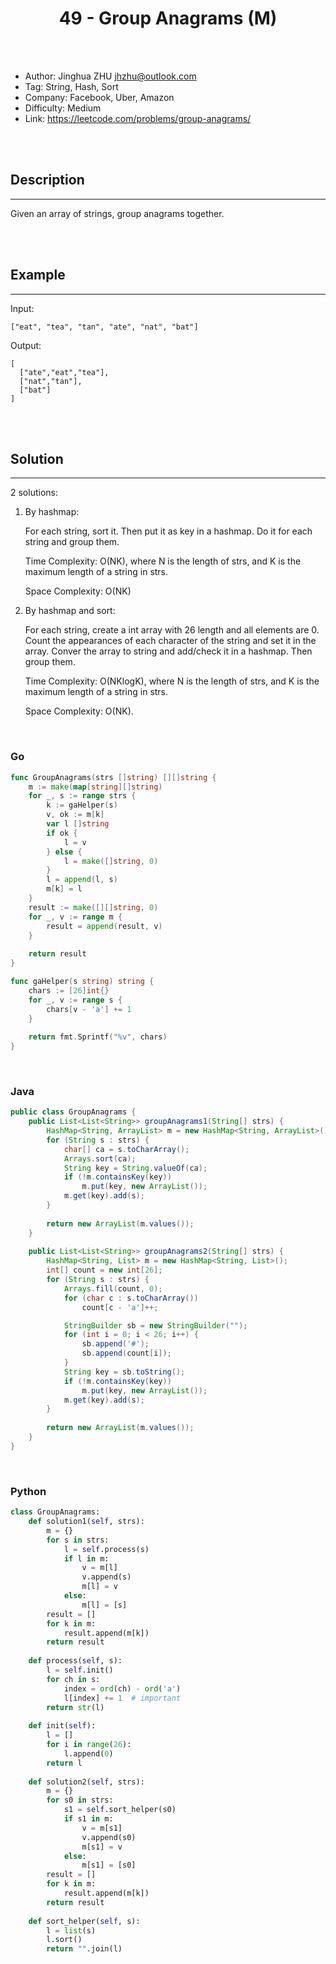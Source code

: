 # <center>49 - Group Anagrams (M)</center> 



<br></br>

* Author: Jinghua ZHU <jhzhu@outlook.com>
* Tag: String, Hash, Sort
* Company: Facebook, Uber, Amazon
* Difficulty: Medium
* Link: https://leetcode.com/problems/group-anagrams/

<br></br>



## Description
----
Given an array of strings, group anagrams together.

<br></br>



## Example
----
Input:
```
["eat", "tea", "tan", "ate", "nat", "bat"]
```

Output:
```
[
  ["ate","eat","tea"],
  ["nat","tan"],
  ["bat"]
]
```

<br></br>



## Solution
----
2 solutions:
1. By hashmap:

    For each string, sort it. Then put it as key in a hashmap. Do it for each string and group them.

    Time Complexity: O(NK), where N is the length of strs, and K is the maximum length of a string in strs.
    
    Space Complexity: O(NK)

2. By hashmap and sort:

    For each string, create a int array with 26 length and all elements are 0. Count the appearances of each character of the string and set it in the array. Conver the array to string and add/check it in a hashmap. Then group them.

    Time Complexity: O(NKlogK), where N is the length of strs, and K is the maximum length of a string in strs.
    
    Space Complexity: O(NK). 

<br>


### Go
```go
func GroupAnagrams(strs []string) [][]string {
    m := make(map[string][]string)
    for _, s := range strs {
        k := gaHelper(s)
        v, ok := m[k]
        var l []string
        if ok {
            l = v
        } else {
            l = make([]string, 0)
        }
        l = append(l, s)
        m[k] = l
    }
    result := make([][]string, 0)
    for _, v := range m {
        result = append(result, v)
    }
    
    return result
}

func gaHelper(s string) string {
    chars := [26]int{}
    for _, v := range s {
        chars[v - 'a'] += 1
    }
    
    return fmt.Sprintf("%v", chars)
}
```

<br>


### Java
```java
public class GroupAnagrams {
	public List<List<String>> groupAnagrams1(String[] strs) {
        HashMap<String, ArrayList> m = new HashMap<String, ArrayList>();
        for (String s : strs) {
            char[] ca = s.toCharArray();
            Arrays.sort(ca);
            String key = String.valueOf(ca);
            if (!m.containsKey(key))
            	m.put(key, new ArrayList());
            m.get(key).add(s);
        }
        
        return new ArrayList(m.values());
    }
	
	public List<List<String>> groupAnagrams2(String[] strs) {
        HashMap<String, List> m = new HashMap<String, List>();
        int[] count = new int[26];
        for (String s : strs) {
            Arrays.fill(count, 0);
            for (char c : s.toCharArray())
            	count[c - 'a']++;

            StringBuilder sb = new StringBuilder("");
            for (int i = 0; i < 26; i++) {
                sb.append('#');
                sb.append(count[i]);
            }
            String key = sb.toString();
            if (!m.containsKey(key)) 
            	m.put(key, new ArrayList());
            m.get(key).add(s);
        }
        
        return new ArrayList(m.values());
    }
}
```

<br>


### Python
```python
class GroupAnagrams:
    def solution1(self, strs):
        m = {}
        for s in strs:
            l = self.process(s)
            if l in m:
                v = m[l]
                v.append(s)
                m[l] = v
            else:
                m[l] = [s]
        result = []
        for k in m:
            result.append(m[k])
        return result
    
    def process(self, s):
        l = self.init()
        for ch in s:
            index = ord(ch) - ord('a')
            l[index] += 1  # important
        return str(l)
    
    def init(self):
        l = []
        for i in range(26):
            l.append(0)
        return l
    
    def solution2(self, strs):
        m = {}
        for s0 in strs:
            s1 = self.sort_helper(s0)
            if s1 in m:
                v = m[s1]
                v.append(s0)
                m[s1] = v
            else:
                m[s1] = [s0]
        result = []
        for k in m:
            result.append(m[k])
        return result
    
    def sort_helper(self, s):
        l = list(s)
        l.sort()
        return "".join(l)
```